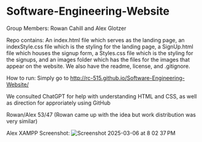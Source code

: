 # Software-Engineering-Website
Group Members: Rowan Cahill and Alex Glotzer

Repo contains: An index.html file which serves as the landing page, an indexStyle.css file which is the styling for the landing page, a SignUp.html file which houses the signup form, a Styles.css file which is the styling for the signups, and an images folder which has the files for the images that appear on the website. We also have the readme, license, and .gitignore.

How to run: Simply go to http://rc-515.github.io/Software-Engineering-Website/

We consulted ChatGPT for help with understanding HTML and CSS, as well as direction for approriately using GitHub

Rowan/Alex
53/47 (Rowan came up with the idea but work distribution was very similar)

Alex XAMPP Screenshot: ![Screenshot 2025-03-06 at 8 02 37 PM](https://github.com/user-attachments/assets/96d15449-60e7-4a0b-8484-ed472cc614c4)
